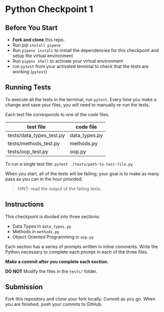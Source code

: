 # Python Checkpoint 1

## Before You Start

- **Fork and clone** this repo.
- Run pip `install pipenv`
- Run `pipenv install` to install the dependencies for this checkpoint and setup
    the virtual environment
- Run `pipenv shell` to activate your virtual environment
- run `pytest` from your activated terminal to check that the tests are working (`pytest`)

## Running Tests

To execute all the tests in the terminal, run `pytest`. Every time you make a change and
save your files, you will need to manually re-run the tests.

Each test file corresponds to one of the code files.

| test file | code file | 
| ----------| ----------|
| tests/data_types_test.py | data_types.py |
| tests/methods_test.py | methods.py |
| tests/oop_test.py | oop.py |

To run a single test file: `pytest ./tests/path-to-test-file.py`

When you start, all of the tests will be failing; your goal is to make as many
pass as you can in the hour provided.

> HINT: read the output of the failing tests.

## Instructions

This checkpoint is divided into three sections:

- Data Types in `data_types.py`
- Methods in `methods.py`
- Object Oriented Programming in `oop.py`

Each section has a series of prompts written in inline comments. Write the
Python necessary to complete each prompt in each of the three files.

**Make a commit after you complete each section.**

**DO NOT** Modify the files in the `tests/` folder.

## Submission

Fork this repository and clone your fork locally. Commit as you go. When you are
finished, push your commits to GitHub.
